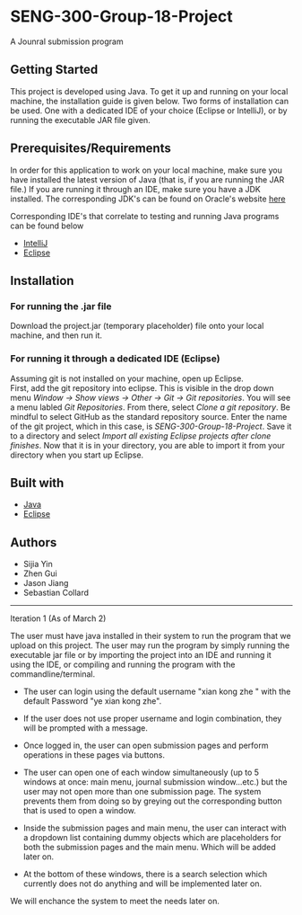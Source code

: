 # SENG-300-Group-18-Project
A Jounral submission program

## Getting Started
This project is developed using Java. To get it up and running on your local machine, the installation guide is given below. Two forms of installation can be used. One with a dedicated IDE of your choice (Eclipse or IntelliJ), or by running the executable JAR file given.

## Prerequisites/Requirements

In order for this application to work on your local machine, make sure you have installed the latest version of Java (that is, if you are running the JAR file.) If you are running it through an IDE, make sure you have a JDK installed. The corresponding JDK's can be found on Oracle's website [here](https://www.oracle.com/java/technologies/javase-downloads.html)

Corresponding IDE's that correlate to testing and running Java programs can be found below
- [IntelliJ](https://www.jetbrains.com/idea/)
- [Eclipse](https://www.eclipse.org/downloads/)

## Installation

### For running the .jar file
Download the project.jar (temporary placeholder) file onto your local machine, and then run it.

### For running it through a dedicated IDE (Eclipse)
Assuming git is not installed on your machine, open up Eclipse. </br>
First, add the git repository into eclipse. This is visible in the drop down menu *Window -> Show views -> Other -> Git -> Git repositories*. You will see a menu labled *Git Repositories*. From there, select *Clone a git repository*. Be mindful to select GitHub as the standard repository source. Enter the name of the git project, which in this case, is *SENG-300-Group-18-Project*. Save it to a directory and select *Import all existing Eclipse projects after clone finishes*. Now that it is in your directory, you are able to import it from your directory when you start up Eclipse.

## Built with
- [Java](https://www.oracle.com/java/technologies/javase-downloads.html)
- [Eclipse](https://www.eclipse.org/downloads/)

## Authors
- Sijia Yin
- Zhen Gui
- Jason Jiang
- Sebastian Collard
_________________________________________________________________________________________________________________________________________
Iteration 1 (As of March 2)

The user must have java installed in their system to run the program that we upload on this project.
The user may run the program by simply running the executable jar file or by importing the project into an IDE and running it using the IDE, or compiling and running the program with the commandline/terminal.

- The user can login using the default username "xian kong zhe " with the default Password "ye xian kong zhe".

- If the user does not use proper username and login combination, they will be prompted with a message.

- Once logged in, the user can open submission pages and perform operations in these pages via buttons.

- The user can open one of each window simultaneously (up to 5 windows at once: main menu, journal submission window...etc.) but the user may not open more than one submission page. The system prevents them from doing so by greying out the corresponding button that is used to open a window.

- Inside the submission pages and main menu, the user can interact with a dropdown list containing dummy objects which are placeholders for both the submission pages and the main menu. Which will be added later on.

- At the bottom of these windows, there is a search selection which currently does not do anything and will be implemented later on.

We will enchance the system to meet the needs later on.
